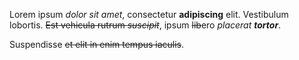 Lorem ipsum *dolor sit amet*,    consectetur **adipiscing** elit.
Vestibulum lobortis. ~~Est vehicula rutrum *suscipit*~~, ipsum ~~lib~~ero *placerat **tortor***.
                
Suspendisse ~~et elit in enim tempus iaculis~~.
